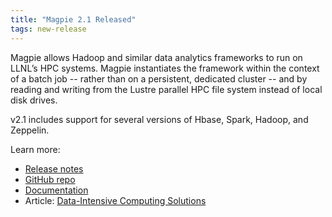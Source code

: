 ```yaml
---
title: "Magpie 2.1 Released"
tags: new-release
---
```


Magpie allows Hadoop and similar data analytics frameworks to run on LLNL’s HPC systems. Magpie instantiates the framework within the context of a batch job -- rather than on a persistent, dedicated cluster -- and by reading and writing from the Lustre parallel HPC file system instead of local disk drives.

v2.1 includes support for several versions of Hbase, Spark, Hadoop, and Zeppelin.

Learn more:
- [Release notes](https://github.com/LLNL/magpie/releases/tag/2.1)
- [GitHub repo](https://github.com/LLNL/magpie)
- [Documentation](https://github.com/LLNL/magpie/tree/master/doc)
- Article: [Data-Intensive Computing Solutions](https://computing.llnl.gov/projects/lc-big-data-leadership)
